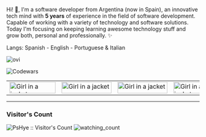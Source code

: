 Hi! 👋, I'm a software developer from Argentina (now in Spain), an innovative tech mind with <strong>5 years</strong> of experience in the field of software development. Capable of working with a variety of technology and software solutions. Today I'm focusing on keeping learning awesome technology stuff and grow both, personal and professionally. ✨

Langs: Spanish - English - Portuguese & Italian

<img src="https://github-readme-stats.vercel.app/api/top-langs?username=PsHye&show_icons=true&locale=en&layout=compact&theme=chartreuse-dark" alt="ovi" />

![Codewars](https://www.codewars.com/users/Pshye18/badges/large)

<table  border="0px">
    <tr>
        <td style='border:none;'><img src="https://img.shields.io/badge/-Angular-BD002E?logo=angular&logoColor=white&style=for-the-badge" alt="Girl in a jacket" width="120" height="30" ></td>
        <td style='border:none;'><img src="https://img.shields.io/badge/-Wordpress-21759b?logo=wordpress&logoColor=white&style=for-the-badge" alt="Girl in a jacket" width="130" height="30" style='border:none;'></td>
        <td style='border:none;'><img src="https://img.shields.io/badge/-mongodb-10AA50?logo=mongodb&logoColor=white&style=for-the-badge" alt="Girl in a jacket" width="130" height="30" style='border:none;'></td>
        <td style='border:none;'><img src="https://img.shields.io/badge/-git-E84D31?logo=git&logoColor=white&style=for-the-badge" alt="Girl in a jacket" width="80" height="30" style='border:none;'></td>
        <td style='border:none;'><img src="https://img.shields.io/badge/-npm-000000?logo=npm&logoColor=white&style=for-the-badge" alt="Girl in a jacket" width="80" height="30" style='border:none;'></td>
        <td style='border:none;'><img src="https://img.shields.io/badge/-react-000000?logo=react&logoColor=7CDFFE&style=for-the-badge" alt="Girl in a jacket" width="95" height="30" style='border:none;'></td>
    </tr>
    
</table>
<hr>

### Visitor's Count
<img src="https://profile-counter.glitch.me/{PsHye}/count.svg" alt="PsHye :: Visitor's Count" /> <img src="https://widgetbite.com/stats/{PsHye}" alt="watching_count" />

